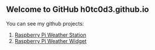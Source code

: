 ## Welcome to GitHub h0tc0d3.github.io

You can see my github projects:

1. <a href="https://h0tc0d3.github.io/rpi-weather/">Raspberry Pi Weather Station</a> 
2. <a href="https://h0tc0d3.github.io/RPiWeatherWidget/">Raspberry Pi Weather Widget</a> 
